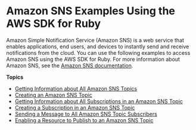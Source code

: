 # Amazon SNS Examples Using the AWS SDK for Ruby<a name="sns-examples"></a>

Amazon Simple Notification Service \(Amazon SNS\) is a web service that enables applications, end users, and devices to instantly send and receive notifications from the cloud\. You can use the following examples to access Amazon SNS using the AWS SDK for Ruby\. For more information about Amazon SNS, see the [Amazon SNS documentation](https://aws.amazon.com/documentation/sns/)\.

**Topics**
+ [Getting Information about All Amazon SNS Topics](sns-example-show-topics.md)
+ [Creating an Amazon SNS Topic](sns-example-create-topic.md)
+ [Getting Information about All Subscriptions in an Amazon SNS Topic](sns-example-show-subscriptions.md)
+ [Creating a Subscription in an Amazon SNS Topic](sns-example-create-subscription.md)
+ [Sending a Message to All Amazon SNS Topic Subscribers](sns-example-send-message.md)
+ [Enabling a Resource to Publish to an Amazon SNS Topic](sns-example-enable-resource.md)